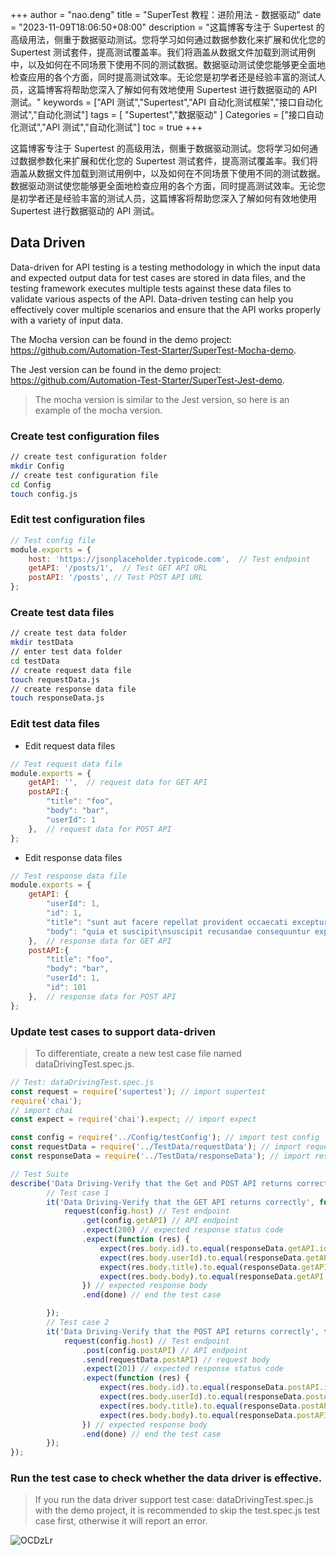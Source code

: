 +++
author = "nao.deng"
title = "SuperTest 教程：进阶用法 - 数据驱动"
date = "2023-11-09T18:06:50+08:00"
description = "这篇博客专注于 Supertest 的高级用法，侧重于数据驱动测试。您将学习如何通过数据参数化来扩展和优化您的 Supertest 测试套件，提高测试覆盖率。我们将涵盖从数据文件加载到测试用例中，以及如何在不同场景下使用不同的测试数据。数据驱动测试使您能够更全面地检查应用的各个方面，同时提高测试效率。无论您是初学者还是经验丰富的测试人员，这篇博客将帮助您深入了解如何有效地使用 Supertest 进行数据驱动的 API 测试。"
keywords = ["API 测试","Supertest","API 自动化测试框架","接口自动化测试","自动化测试"]
tags = [
"Supertest","数据驱动"
]
Categories =  ["接口自动化测试","API 测试","自动化测试"]
toc = true
+++

这篇博客专注于 Supertest 的高级用法，侧重于数据驱动测试。您将学习如何通过数据参数化来扩展和优化您的 Supertest 测试套件，提高测试覆盖率。我们将涵盖从数据文件加载到测试用例中，以及如何在不同场景下使用不同的测试数据。数据驱动测试使您能够更全面地检查应用的各个方面，同时提高测试效率。无论您是初学者还是经验丰富的测试人员，这篇博客将帮助您深入了解如何有效地使用 Supertest 进行数据驱动的 API 测试。

<!--more-->

## Data Driven

Data-driven for API testing is a testing methodology in which the input data and expected output data for test cases are stored in data files, and the testing framework executes multiple tests against these data files to validate various aspects of the API. Data-driven testing can help you effectively cover multiple scenarios and ensure that the API works properly with a variety of input data.

The Mocha version can be found in the demo project: <https://github.com/Automation-Test-Starter/SuperTest-Mocha-demo>.

The Jest version can be found in the demo project: <https://github.com/Automation-Test-Starter/SuperTest-Jest-demo>.

> The mocha version is similar to the Jest version, so here is an example of the mocha version.

### Create test configuration files

```bash
// create test configuration folder
mkdir Config
// create test configuration file
cd Config
touch config.js
```

### Edit test configuration files

```javascript
// Test config file
module.exports = {
    host: 'https://jsonplaceholder.typicode.com',  // Test endpoint
    getAPI: '/posts/1',  // Test GET API URL
    postAPI: '/posts', // Test POST API URL
};
```

### Create test data files

```bash
// create test data folder
mkdir testData
// enter test data folder
cd testData
// create request data file
touch requestData.js
// create response data file
touch responseData.js
```

### Edit test data files

- Edit request data files

```javascript
// Test request data file
module.exports = {
    getAPI: '',  // request data for GET API
    postAPI:{
        "title": "foo",
        "body": "bar",
        "userId": 1
    },  // request data for POST API
};
```

- Edit response data files

```javascript
// Test response data file
module.exports = {
    getAPI: {
        "userId": 1,
        "id": 1,
        "title": "sunt aut facere repellat provident occaecati excepturi optio reprehenderit",
        "body": "quia et suscipit\nsuscipit recusandae consequuntur expedita et cum\nreprehenderit molestiae ut ut quas totam\nnostrum rerum est autem sunt rem eveniet architecto"
    },  // response data for GET API
    postAPI:{
        "title": "foo",
        "body": "bar",
        "userId": 1,
        "id": 101
    },  // response data for POST API
};
```

### Update test cases to support data-driven

> To differentiate, create a new test case file named dataDrivingTest.spec.js.

```javascript
// Test: dataDrivingTest.spec.js
const request = require('supertest'); // import supertest
require('chai');
// import chai
const expect = require('chai').expect; // import expect

const config = require('../Config/testConfig'); // import test config
const requestData = require('../TestData/requestData'); // import request data
const responseData = require('../TestData/responseData'); // import response data

// Test Suite
describe('Data Driving-Verify that the Get and POST API returns correctly', function(){
        // Test case 1
        it('Data Driving-Verify that the GET API returns correctly', function(done){
            request(config.host) // Test endpoint
                .get(config.getAPI) // API endpoint
                .expect(200) // expected response status code
                .expect(function (res) {
                    expect(res.body.id).to.equal(responseData.getAPI.id)
                    expect(res.body.userId).to.equal(responseData.getAPI.userId)
                    expect(res.body.title).to.equal(responseData.getAPI.title)
                    expect(res.body.body).to.equal(responseData.getAPI.body)
                }) // expected response body
                .end(done) // end the test case

        });
        // Test case 2
        it('Data Driving-Verify that the POST API returns correctly', function(done){
            request(config.host) // Test endpoint
                .post(config.postAPI) // API endpoint
                .send(requestData.postAPI) // request body
                .expect(201) // expected response status code
                .expect(function (res) {
                    expect(res.body.id).to.equal(responseData.postAPI.id )
                    expect(res.body.userId).to.equal(responseData.postAPI.userId )
                    expect(res.body.title).to.equal(responseData.postAPI.title )
                    expect(res.body.body).to.equal(responseData.postAPI.body )
                }) // expected response body
                .end(done) // end the test case
        });
});
```

### Run the test case to check whether the data driver is effective.

> If you run the data driver support test case: dataDrivingTest.spec.js with the demo project, it is recommended to skip the test.spec.js test case first, otherwise it will report an error.

![OCDzLr](https://cdn.jsdelivr.net/gh/naodeng/blogimg@master/uPic/OCDzLr.png)
